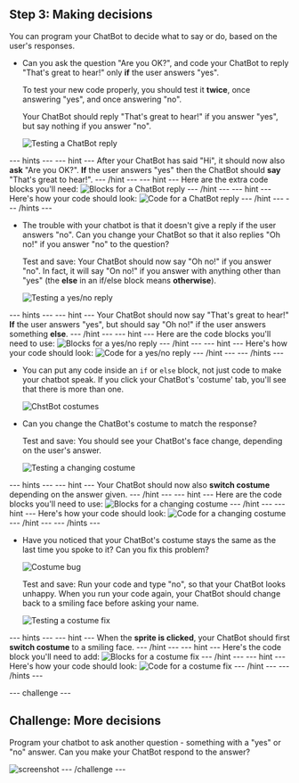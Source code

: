 ## Step 3: Making decisions

You can program your ChatBot to decide what to say or do, based on the user's responses.

+ Can you ask the question "Are you OK?", and code your ChatBot to reply "That's great to hear!" only __if__ the user answers "yes".

    To test your new code properly, you should test it __twice__, once answering "yes", and once answering "no".

    Your ChatBot should reply "That's great to hear!" if you answer "yes", but say nothing if you answer "no".

    ![Testing a ChatBot reply](images/chatbot-if-test.png)

--- hints ---
--- hint ---
After your ChatBot has said "Hi", it should now also __ask__ "Are you OK?". __If__ the user answers "yes" then the ChatBot should __say__ "That's great to hear!".
--- /hint ---
--- hint ---
Here are the extra code blocks you'll need:
![Blocks for a ChatBot reply](images/chatbot-if-blocks.png)
--- /hint ---
--- hint ---
Here's how your code should look:
![Code for a ChatBot reply](images/chatbot-if-code.png)
--- /hint ---
--- /hints ---

+ The trouble with your chatbot is that it doesn't give a reply if the user answers "no". Can you change your ChatBot so that it also replies "Oh no!" if you answer "no" to the question?

    Test and save: Your ChatBot should now say "Oh no!" if you answer "no". In fact, it will say "On no!" if you answer with anything other than "yes" (the __else__ in an if/else block means __otherwise__).

    ![Testing a yes/no reply](images/chatbot-if-else-test.png)

--- hints ---
--- hint ---
Your ChatBot should now say "That's great to hear!" __If__ the user answers "yes", but should say "Oh no!" if the user answers something __else__.
--- /hint ---
--- hint ---
Here are the code blocks you'll need to use:
![Blocks for a yes/no reply](images/chatbot-if-else-blocks.png)
--- /hint ---
--- hint ---
Here's how your code should look:
![Code for a yes/no reply](images/chatbot-if-else-code.png)
--- /hint ---
--- /hints ---

+ You can put any code inside an `if` or `else` block, not just code to make your chatbot speak. If you click your ChatBot's 'costume' tab, you'll see that there is more than one.

    ![ChstBot costumes](images/chatbot-costume-view.png)

+ Can you change the ChatBot's costume to match the response?

    Test and save: You should see your ChatBot's face change, depending on the user's answer.

    ![Testing a changing costume](images/chatbot-costume-test.png)

--- hints ---
--- hint ---
Your ChatBot should now also __switch costume__ depending on the answer given.
--- /hint ---
--- hint ---
Here are the code blocks you'll need to use:
![Blocks for a changing costume](images/chatbot-costume-blocks.png)
--- /hint ---
--- hint ---
Here's how your code should look:
![Code for a changing costume](images/chatbot-costume-code.png)
--- /hint ---
--- /hints ---

+ Have you noticed that your ChatBot's costume stays the same as the last time you spoke to it? Can you fix this problem?

    ![Costume bug](images/chatbot-costume-bug-test.png)

    Test and save: Run your code and type "no", so that your ChatBot looks unhappy. When you run your code again, your ChatBot should change back to a smiling face before asking your name.

    ![Testing a costume fix](images/chatbot-costume-fix-test.png)

--- hints ---
--- hint ---
When the __sprite is clicked__, your ChatBot should first __switch costume__ to a smiling face.
--- /hint ---
--- hint ---
Here's the code block you'll need to add:
![Blocks for a costume fix](images/chatbot-costume-fix-blocks.png)
--- /hint ---
--- hint ---
Here's how your code should look:
![Code for a costume fix](images/chatbot-costume-fix-code.png)
--- /hint ---
--- /hints ---

--- challenge ---
## Challenge: More decisions

Program your chatbot to ask another question - something with a "yes" or "no" answer. Can you make your ChatBot respond to the answer?

![screenshot](images/chatbot-joke.png)
--- /challenge ---

